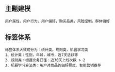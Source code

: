 ## 主题建模 ##
    用户属性，用户行为，用户偏好，购买品类，风险控制，群体偏好

## 标签体系 ##
    标签体系大致可分为：统计类，规则类，机器学习类
    1、统计类：性别，年龄，城市，近7天活跃等
    2、规则类：根据业务口径：近30天上线次数 > 2
    3、机器学习算法类：用户对商品的偏好程度，智能营销推荐